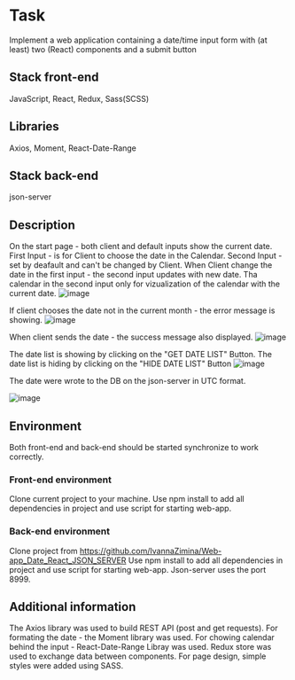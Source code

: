 # Task
Implement a web application containing a date/time input form with (at least) two (React) components and a submit button

## Stack front-end
JavaScript, React, Redux, Sass(SCSS)

## Libraries
Axios, Moment, React-Date-Range

## Stack back-end
json-server

## Description
On the start page - both client and default inputs show the current date.
First Input - is for Client to choose the date in the Calendar.
Second Input - set by deafault and can't be changed by Client.
When Client change the date in the first input - the second input updates with new date.
Tha calendar in the second input only for vizualization of the calendar with the current date.
![image](https://user-images.githubusercontent.com/46706194/215551922-1fcbd1b0-537b-4a4a-891d-5da58cac367c.png)

If client chooses the date not in the current month - the error message is showing.
![image](https://user-images.githubusercontent.com/46706194/215552053-fa74dbd4-5704-431b-905a-a523120c2645.png)

When client sends the date - the success message also displayed.
![image](https://user-images.githubusercontent.com/46706194/215552089-f12d990d-f405-4028-98b6-dab9e3830842.png)

The date list is showing by clicking on the "GET DATE LIST" Button.
The date list is hiding by clicking on the "HIDE DATE LIST" Button
![image](https://user-images.githubusercontent.com/46706194/215553392-c4c8eef4-b536-428f-9569-412364a575e5.png)

The date were wrote to the DB on the json-server in UTC format.

![image](https://user-images.githubusercontent.com/46706194/215555451-22fcc138-0816-4652-a67c-278ac3e40b1a.png)

## Environment
Both front-end and back-end should be started synchronize to work correctly.

### Front-end environment
Clone current project to your machine. Use npm install to add all dependencies in project and use script for starting web-app.

### Back-end environment
Clone project from https://github.com/IvannaZimina/Web-app_Date_React_JSON_SERVER
Use npm install to add all dependencies in project and use script for starting web-app.
Json-server uses the port 8999.

## Additional information
The Axios library was used to build REST API (post and get requests).
For formating the date - the Moment library was used.
For chowing calendar behind the input - React-Date-Range Libray was used.
Redux store was used to exchange data between components.
For page design, simple styles were added using SASS.
